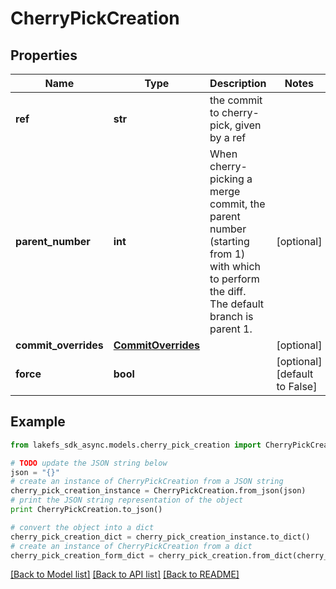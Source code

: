 # CherryPickCreation


## Properties

Name | Type | Description | Notes
------------ | ------------- | ------------- | -------------
**ref** | **str** | the commit to cherry-pick, given by a ref | 
**parent_number** | **int** | When cherry-picking a merge commit, the parent number (starting from 1) with which to perform the diff. The default branch is parent 1.  | [optional] 
**commit_overrides** | [**CommitOverrides**](CommitOverrides.md) |  | [optional] 
**force** | **bool** |  | [optional] [default to False]

## Example

```python
from lakefs_sdk_async.models.cherry_pick_creation import CherryPickCreation

# TODO update the JSON string below
json = "{}"
# create an instance of CherryPickCreation from a JSON string
cherry_pick_creation_instance = CherryPickCreation.from_json(json)
# print the JSON string representation of the object
print CherryPickCreation.to_json()

# convert the object into a dict
cherry_pick_creation_dict = cherry_pick_creation_instance.to_dict()
# create an instance of CherryPickCreation from a dict
cherry_pick_creation_form_dict = cherry_pick_creation.from_dict(cherry_pick_creation_dict)
```
[[Back to Model list]](../README.md#documentation-for-models) [[Back to API list]](../README.md#documentation-for-api-endpoints) [[Back to README]](../README.md)



